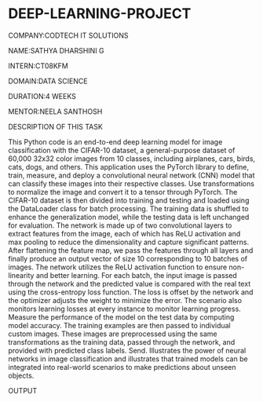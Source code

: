 # DEEP-LEARNING-PROJECT

COMPANY:CODTECH IT SOLUTIONS

NAME:SATHYA DHARSHINI G

INTERN:CT08KFM

DOMAIN:DATA SCIENCE

DURATION:4 WEEKS

MENTOR:NEELA SANTHOSH

DESCRIPTION OF THIS TASK

This Python code is an end-to-end deep learning model for image classification with the CIFAR-10 dataset, a general-purpose dataset of 60,000 32x32 color images from 10 classes, including airplanes, cars, birds, cats, dogs, and others. This application uses the PyTorch library to define, train, measure, and deploy a convolutional neural network (CNN) model that can classify these images into their respective classes. Use transformations to normalize the image and convert it to a tensor through PyTorch. The CIFAR-10 dataset is then divided into training and testing and loaded using the DataLoader class for batch processing. The training data is shuffled to enhance the generalization model, while the testing data is left unchanged for evaluation. The network is made up of two convolutional layers to extract features from the image, each of which has ReLU activation and max pooling to reduce the dimensionality and capture significant patterns. After flattening the feature map, we pass the features through all layers and finally produce an output vector of size 10 corresponding to 10 batches of images. The network utilizes the ReLU activation function to ensure non-linearity and better learning. For each batch, the input image is passed through the network and the predicted value is compared with the real text using the cross-entropy loss function. The loss is offset by the network and the optimizer adjusts the weight to minimize the error. The scenario also monitors learning losses at every instance to monitor learning progress. Measure the performance of the model on the test data by computing model accuracy. The training examples are then passed to individual custom images. These images are preprocessed using the same transformations as the training data, passed through the network, and provided with predicted class labels. Send. Illustrates the power of neural networks in image classification and illustrates that trained models can be integrated into real-world scenarios to make predictions about unseen objects.

OUTPUT

